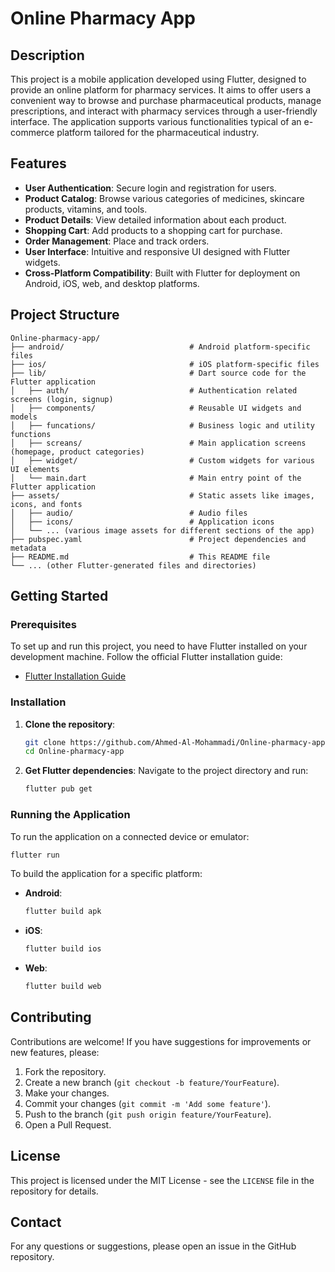 # Online Pharmacy App

## Description

This project is a mobile application developed using Flutter, designed to provide an online platform for pharmacy services. It aims to offer users a convenient way to browse and purchase pharmaceutical products, manage prescriptions, and interact with pharmacy services through a user-friendly interface. The application supports various functionalities typical of an e-commerce platform tailored for the pharmaceutical industry.

## Features

-   **User Authentication**: Secure login and registration for users.
-   **Product Catalog**: Browse various categories of medicines, skincare products, vitamins, and tools.
-   **Product Details**: View detailed information about each product.
-   **Shopping Cart**: Add products to a shopping cart for purchase.
-   **Order Management**: Place and track orders.
-   **User Interface**: Intuitive and responsive UI designed with Flutter widgets.
-   **Cross-Platform Compatibility**: Built with Flutter for deployment on Android, iOS, web, and desktop platforms.

## Project Structure

```
Online-pharmacy-app/
├── android/                            # Android platform-specific files
├── ios/                                # iOS platform-specific files
├── lib/                                # Dart source code for the Flutter application
│   ├── auth/                           # Authentication related screens (login, signup)
│   ├── components/                     # Reusable UI widgets and models
│   ├── funcations/                     # Business logic and utility functions
│   ├── screans/                        # Main application screens (homepage, product categories)
│   ├── widget/                         # Custom widgets for various UI elements
│   └── main.dart                       # Main entry point of the Flutter application
├── assets/                             # Static assets like images, icons, and fonts
│   ├── audio/                          # Audio files
│   ├── icons/                          # Application icons
│   └── ... (various image assets for different sections of the app)
├── pubspec.yaml                        # Project dependencies and metadata
├── README.md                           # This README file
└── ... (other Flutter-generated files and directories)
```

## Getting Started

### Prerequisites

To set up and run this project, you need to have Flutter installed on your development machine. Follow the official Flutter installation guide:

-   [Flutter Installation Guide](https://flutter.dev/docs/get-started/install)

### Installation

1.  **Clone the repository**:
    ```bash
    git clone https://github.com/Ahmed-Al-Mohammadi/Online-pharmacy-app.git
    cd Online-pharmacy-app
    ```

2.  **Get Flutter dependencies**:
    Navigate to the project directory and run:
    ```bash
    flutter pub get
    ```

### Running the Application

To run the application on a connected device or emulator:

```bash
flutter run
```

To build the application for a specific platform:

-   **Android**:
    ```bash
    flutter build apk
    ```
-   **iOS**:
    ```bash
    flutter build ios
    ```
-   **Web**:
    ```bash
    flutter build web
    ```

## Contributing

Contributions are welcome! If you have suggestions for improvements or new features, please:

1.  Fork the repository.
2.  Create a new branch (`git checkout -b feature/YourFeature`).
3.  Make your changes.
4.  Commit your changes (`git commit -m 'Add some feature'`).
5.  Push to the branch (`git push origin feature/YourFeature`).
6.  Open a Pull Request.

## License

This project is licensed under the MIT License - see the `LICENSE` file in the repository for details.

## Contact

For any questions or suggestions, please open an issue in the GitHub repository.
